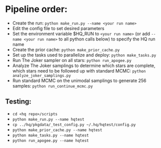 # Pipeline order:

* Create the run: `python make_run.py --name <your run name>`
* Edit the config file to set desired parameters
* Set the environment variable $HQ_RUN to `<your run name>` (or add
  `--name <your run name>` to all python calls below) to specify the HQ run name
* Create the prior cache: `python make_prior_cache.py`
* Set up the tasks used to parallelize and deploy: `python make_tasks.py`
* Run The Joker sampler on all stars: `python run_apogee.py`
* Analyze The Joker samplings to determine which stars are complete, which stars
  need to be followed up with standard MCMC:
  `python analyze_joker_samplings.py`
* Run standard MCMC on the unimodal samplings to generate 256 samples:
  `python run_continue_mcmc.py`




## Testing:

* `cd <hq repo>/scripts`
* `python make_run.py --name hqtest`
* `cp ../hq/pkgdata/_test_config.py ~/.hq/hqtest/config.py`
* `python make_prior_cache.py --name hqtest`
* `python make_tasks.py --name hqtest`
* `python run_apogee.py --name hqtest`
